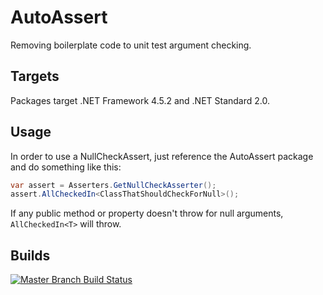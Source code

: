 # AutoAssert

Removing boilerplate code to unit test argument checking.

## Targets

Packages target .NET Framework 4.5.2 and .NET Standard 2.0.

## Usage

In order to use a NullCheckAssert, just reference the AutoAssert package and do something like this:

```csharp
var assert = Asserters.GetNullCheckAsserter();
assert.AllCheckedIn<ClassThatShouldCheckForNull>();
```

If any public method or property doesn't throw for null arguments, ```AllCheckedIn<T>``` will throw.

## Builds

[![Master Branch Build Status](https://dev.azure.com/simonwendel-public/builds/_apis/build/status/simonwendel.auto-assert?branchName=master)](https://dev.azure.com/simonwendel-public/builds/_build/latest?definitionId=4&branchName=master)